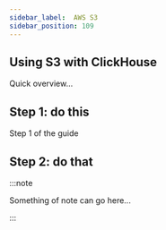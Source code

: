 ```yaml
---
sidebar_label:  AWS S3
sidebar_position: 109
---
```


## Using S3 with ClickHouse

Quick overview...


## Step 1: do this

Step 1 of the guide

## Step 2: do that



:::note

Something of note can go here...

:::
